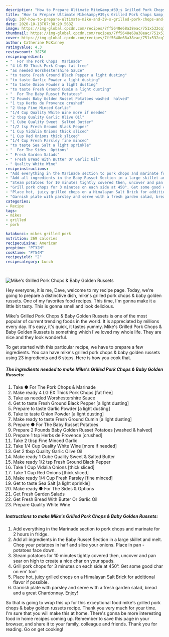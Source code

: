 ```yaml
---
description: "How to Prepare Ultimate Mike&amp;#39;s Grilled Pork Chops &amp;amp; Baby Golden Russets"
title: "How to Prepare Ultimate Mike&amp;#39;s Grilled Pork Chops &amp;amp; Baby Golden Russets"
slug: 307-how-to-prepare-ultimate-mike-and-39-s-grilled-pork-chops-and-amp-baby-golden-russets
date: 2020-10-13T07:38:20.563Z
image: https://img-global.cpcdn.com/recipes/7ff5648e68a38eac/751x532cq70/mikes-grilled-pork-chops-baby-golden-russets-recipe-main-photo.jpg
thumbnail: https://img-global.cpcdn.com/recipes/7ff5648e68a38eac/751x532cq70/mikes-grilled-pork-chops-baby-golden-russets-recipe-main-photo.jpg
cover: https://img-global.cpcdn.com/recipes/7ff5648e68a38eac/751x532cq70/mikes-grilled-pork-chops-baby-golden-russets-recipe-main-photo.jpg
author: Catherine McKinney
ratingvalue: 4.3
reviewcount: 38756
recipeingredient:
- "  For The Pork Chops  Marinade"
- "4 LG EX Thick Pork Chops fat free"
- "as needed Worshestershire Sauce"
- "to taste Fresh Ground Black Pepper a light dusting"
- "to taste Garlic Powder a light dusting"
- "to taste Onion Powder a light dusting"
- "to taste Fresh Ground Cumin a light dusting"
- "  For The Baby Russet Potatoes"
- "2 Pounds Baby Golden Russet Potatoes washed  halved"
- "1 tsp Herbs de Provence crushed"
- "2 tbsp Fine Minced Garlic"
- "1/4 Cup Quality White Wine more if needed"
- "2 tbsp Quality Garlic Olive Oil"
- "1 Cube Quality Sweet  Salted Butter"
- "1/2 tsp Fresh Ground Black Pepper"
- "1 Cup Vidalia Onions thick sliced"
- "1 Cup Red Onions thick sliced"
- "1/4 Cup Fresh Parsley fine minced"
- "to taste Sea Salt a light sprinkle"
- "  For The Sides  Options"
- " Fresh Garden Salads"
- " Fresh Bread With Butter Or Garlic Oil"
- " Quality White Wine"
recipeinstructions:
- "Add everything in the Marinade section to pork chops and marinate for 2 hours in fridge."
- "Add all ingredients in the Baby Russet Section in a large skillet and melt. Chop your potatoes in half and slice your onions. Place in pan - potatoes face down."
- "Steam potatoes for 10 minutes tightly covered then, uncover and pan sear on high to create a nice char on your spuds."
- "Grill pork chops for 3 minutes on each side at 450°. Get some good char on em&#39; too!"
- "Place hot, juicy grilled chops on a Himalayan Salt Brick for additional flavor if possible."
- "Garnish plate with parsley and serve with a fresh garden salad, bread and a great Chardonnay. Enjoy!"
categories:
- Recipe
tags:
- mikes
- grilled
- pork

katakunci: mikes grilled pork 
nutrition: 269 calories
recipecuisine: American
preptime: "PT32M"
cooktime: "PT54M"
recipeyield: "2"
recipecategory: Lunch

---
```



![Mike&#39;s Grilled Pork Chops &amp; Baby Golden Russets](https://img-global.cpcdn.com/recipes/7ff5648e68a38eac/751x532cq70/mikes-grilled-pork-chops-baby-golden-russets-recipe-main-photo.jpg)

Hey everyone, it is me, Dave, welcome to my recipe page. Today, we're going to prepare a distinctive dish, mike&#39;s grilled pork chops &amp; baby golden russets. One of my favorites food recipes. This time, I'm gonna make it a little bit tasty. This is gonna smell and look delicious.



Mike&#39;s Grilled Pork Chops &amp; Baby Golden Russets is one of the most popular of current trending foods in the world. It is appreciated by millions every day. It's easy, it's quick, it tastes yummy. Mike&#39;s Grilled Pork Chops &amp; Baby Golden Russets is something which I've loved my whole life. They are nice and they look wonderful.


To get started with this particular recipe, we have to prepare a few ingredients. You can have mike&#39;s grilled pork chops &amp; baby golden russets using 23 ingredients and 6 steps. Here is how you cook that.

<!--inarticleads1-->

##### The ingredients needed to make Mike&#39;s Grilled Pork Chops &amp; Baby Golden Russets:

1. Take  ● For The Pork Chops &amp; Marinade
1. Make ready 4 LG EX Thick Pork Chops [fat free]
1. Take as needed Worshestershire Sauce
1. Get to taste Fresh Ground Black Pepper [a light dusting]
1. Prepare to taste Garlic Powder [a light dusting]
1. Take to taste Onion Powder [a light dusting]
1. Make ready to taste Fresh Ground Cumin [a light dusting]
1. Prepare  ● For The Baby Russet Potatoes
1. Prepare 2 Pounds Baby Golden Russet Potatoes [washed &amp; halved]
1. Prepare 1 tsp Herbs de Provence [crushed]
1. Take 2 tbsp Fine Minced Garlic
1. Take 1/4 Cup Quality White Wine [more if needed]
1. Get 2 tbsp Quality Garlic Olive Oil
1. Make ready 1 Cube Quality Sweet &amp; Salted Butter
1. Make ready 1/2 tsp Fresh Ground Black Pepper
1. Take 1 Cup Vidalia Onions [thick sliced]
1. Take 1 Cup Red Onions [thick sliced]
1. Make ready 1/4 Cup Fresh Parsley [fine minced]
1. Get to taste Sea Salt [a light sprinkle]
1. Make ready  ● For The Sides &amp; Options
1. Get  Fresh Garden Salads
1. Get  Fresh Bread With Butter Or Garlic Oil
1. Prepare  Quality White Wine




<!--inarticleads2-->

##### Instructions to make Mike&#39;s Grilled Pork Chops &amp; Baby Golden Russets:

1. Add everything in the Marinade section to pork chops and marinate for 2 hours in fridge.
1. Add all ingredients in the Baby Russet Section in a large skillet and melt. Chop your potatoes in half and slice your onions. Place in pan - potatoes face down.
1. Steam potatoes for 10 minutes tightly covered then, uncover and pan sear on high to create a nice char on your spuds.
1. Grill pork chops for 3 minutes on each side at 450°. Get some good char on em&#39; too!
1. Place hot, juicy grilled chops on a Himalayan Salt Brick for additional flavor if possible.
1. Garnish plate with parsley and serve with a fresh garden salad, bread and a great Chardonnay. Enjoy!




So that is going to wrap this up for this exceptional food mike&#39;s grilled pork chops &amp; baby golden russets recipe. Thank you very much for your time. I'm sure that you will make this at home. There's gonna be more interesting food in home recipes coming up. Remember to save this page in your browser, and share it to your family, colleague and friends. Thank you for reading. Go on get cooking!

